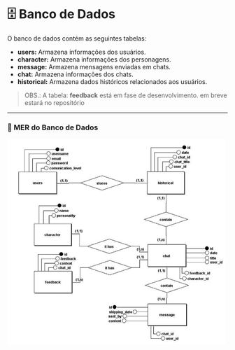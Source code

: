 # 🗄 Banco de Dados

O banco de dados contém as seguintes tabelas:

- **users:** Armazena informações dos usuários.
- **character:** Armazena informações dos personagens.
- **message:** Armazena mensagens enviadas em chats.
- **chat:** Armazena informações dos chats.
- **historical:** Armazena dados históricos relacionados aos usuários.

> OBS.: A tabela: **feedback** está em fase de desenvolvimento. em breve estará no repositório

---

### 🧩 MER do Banco de Dados

<img src="../MER_autimind.png" width=500 heigth=500>